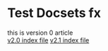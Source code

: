 Test Docsets fx
============

this is version 0 article  
[v2.0 index file](v2.0/index.md) 
[v2.1 index file](v2.1/index.md) 

